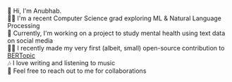 :wave: Hi, I'm Anubhab. <br>
:scientist:	I'm a recent Computer Science grad exploring ML & Natural Language Processing <br>
:brain:	Currently, I'm working on a project to study mental health using text data on social media <br>
:man_technologist: I recently made my very first (albeit, small) open-source contribution to [BERTopic](https://github.com/MaartenGr/BERTopic) <br>
:notes:	I love writing and listening to music <br>
:handshake:	Feel free to reach out to me for collaborations <br>

<!--

Link for readme generator : https://rahuldkjain.github.io/gh-profile-readme-generator/
-->

<!-- <h1 align="center">Hello there 👋, I'm Anubhab</h1>
<h3 align="center">A recent Computer Science grad exploring Machine Learning & Natural Language Processing</h3> -->

<!-- <p align="left"> <a href="https://github.com/ryo-ma/github-profile-trophy"><img src="https://github-profile-trophy.vercel.app/?username=anubhabdaserrr" alt="anubhabdaserrr" /></a> </p> -->

<!-- - 📫 How to reach me **anubhabdas.ad@gmail.com**

- 📄 Resume [Link](https://bit.ly/adasresume) -->

<!-- ## Projects :

1. Diagnosing Covid-19 from Lung CT Scans using transfer learning (VGG16, DenseNet121, InceptionV3, etc.) [Repo](https://github.com/anubhabdaserrr/lung-ct-scan-covid-pred-transfer-learn)
2. Lymphoma Classification with feature selection & SMOTE [Repo](https://github.com/anubhabdaserrr/dlbcl-fl-lymphoma-classif)
3. NoteItNow : A note-taking Express Web App [Repo](https://github.com/anubhabdaserrr/noteitnow)
4. Removing background noise of text documents using denoising autoencoder [Repo](https://github.com/anubhabdaserrr/document-denoising-autoencoder) -->


<!-- <h3 align="left">Connect with me:</h3>
<p align="left">
<a href="https://linkedin.com/in/anubhabdaserrr" target="blank"><img align="center" src="https://raw.githubusercontent.com/rahuldkjain/github-profile-readme-generator/master/src/images/icons/Social/linked-in-alt.svg" alt="anubhabdaserrr" height="30" width="40" /></a>
<a href="https://twitter.com/anubhabdaserrr" target="blank"><img align="center" src="https://raw.githubusercontent.com/rahuldkjain/github-profile-readme-generator/master/src/images/icons/Social/twitter.svg" alt="anubhabdaserrr" height="30" width="40" /></a>
</p>

<h3 align="left">Languages and Tools:</h3>
<p align="left"> <a href="https://www.python.org" target="_blank" rel="noreferrer"> <img src="https://raw.githubusercontent.com/devicons/devicon/master/icons/python/python-original.svg" alt="python" width="40" height="40"/> </a> <a href="https://www.w3schools.com/cpp/" target="_blank" rel="noreferrer"> <img src="https://raw.githubusercontent.com/devicons/devicon/master/icons/cplusplus/cplusplus-original.svg" alt="cplusplus" width="40" height="40"/> </a>  <a href="https://pytorch.org/" target="_blank" rel="noreferrer"> 
  <img src="https://www.vectorlogo.zone/logos/pytorch/pytorch-icon.svg" alt="pytorch" width="40" height="40"/> </a> <a href="https://scikit-learn.org/" target="_blank" rel="noreferrer"> <img src="https://upload.wikimedia.org/wikipedia/commons/0/05/Scikit_learn_logo_small.svg" alt="scikit_learn" width="40" height="40"/> </a>  <a href="https://www.mysql.com/" target="_blank" rel="noreferrer"> <img src="https://raw.githubusercontent.com/devicons/devicon/master/icons/mysql/mysql-original-wordmark.svg" alt="mysql" width="40" height="40"/> </a> 
</p> -->

<!-- <p><img align="left" src="https://github-readme-stats.vercel.app/api/top-langs?username=anubhabdaserrr&show_icons=true&locale=en&layout=compact" alt="anubhabdaserrr" /></p>

<p>&nbsp;<img align="center" src="https://github-readme-stats.vercel.app/api?username=anubhabdaserrr&show_icons=true&locale=en" alt="anubhabdaserrr" /></p>

<p><img align="center" src="https://github-readme-streak-stats.herokuapp.com/?user=anubhabdaserrr&" alt="anubhabdaserrr" /></p> -->
